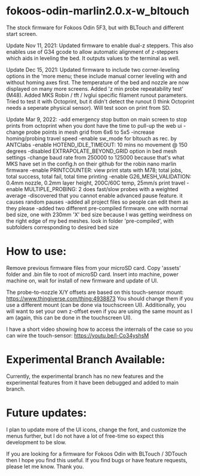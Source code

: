 # fokoos-odin-marlin2.0.x-w_bltouch
The stock firmware for Fokoos Odin 5F3, but with BLTouch and different start screen.

Update Nov 11, 2021:  Updated firmware to enable dual-z steppers.  This also enables use of G34 gcode to allow automatic alignment of z-steppers which aids in leveling the bed.  It outputs values to the terminal as well.

Update Dec 15, 2021:  Updated firmware to include two corner-leveling options in the 'more menu; these include manual corner leveling with and without homing axes first.  The temperature of the bed and nozzle are now displayed on many more screens.  Added 'z min probe repeatability test' (M48).  Added MKS Robin / tft / lvglui specific filament runout parameters.  Tried to test it with Octoprint, but it didn't detect the runout (I think Octoprint needs a seperate physical sensor).  Will test soon on print from SD.

Update Mar 9, 2022:  -add emergency stop button on main screen to stop prints from octoprint when you dont have the time to pull-up the web ui
	-change probe points in mesh grid from 6x6 to 5x5
	-increase homing/probing travel speed
	-enable sw_mode for bltouch as rec. by ANTClabs
	-enable HOTEND_IDLE_TIMEOUT: 10 mins no movement @ 150 degrees
	-disabled EXTRAPOLATE_BEYOND_GRID option in bed mesh settings
	-change baud rate from 250000 to 125000 because that's what MKS have set in the config.h on their github for the robin nano marlin firmware
	-enable PRINTCOUNTER: view print stats with M78; total jobs, total success, total fail, total time printing
	-enable G26_MESH_VALIDATION: 0.4mm nozzle, 0.2mm layer height, 200C/60C temp, 25mm/s print travel
	-enable MULTIPLE_PROBING: 2 does fast/slow probes with a weighted average
	-discovered that you cannot enable advanced pause feature.  it causes random pauses
	-added all project files so people can edit them as they please
	-added two different pre-compiled firmware.  one with normal bed size, one with 230mm 'X' bed size because I was getting weirdness on the right edge of my bed meshes.  look in folder 'pre-compiled', with subfolders corresponding to desired bed size

# How to use:
Remove previous firmware files from your microSD card.
Copy 'assets' folder and .bin file to root of microSD card.
Insert into machine, power machine on, wait for install of new firmware and update of UI.

The probe-to-nozzle X/Y offsets are based on this touch-sensor mount:  https://www.thingiverse.com/thing:4938873
You should change them if you use a different mount (can be done via touchscreen UI).  Additionally, you will want to set your own z-offset even if you are using the same mount as I am (again, this can be done in the touchscreen UI).

I have a short video showing how to access the internals of the case so you can wire the touch-sensor:  https://youtu.be/l-Co34yshsM

# Experimental Branch Available:
Currently, the experimental branch has no new features and the experimental features from it have been debugged and added to main branch.

# Future updates:
I plan to update more of the UI icons, change the font, and customize the menus further, but I do not have a lot of free-time so expect this development to be slow.

If you are looking for a firmware for Fokoos Odin with BLTouch / 3DTouch then I hope you find this useful.  If you find bugs or have feature requests, please let me know.  Thank you.
